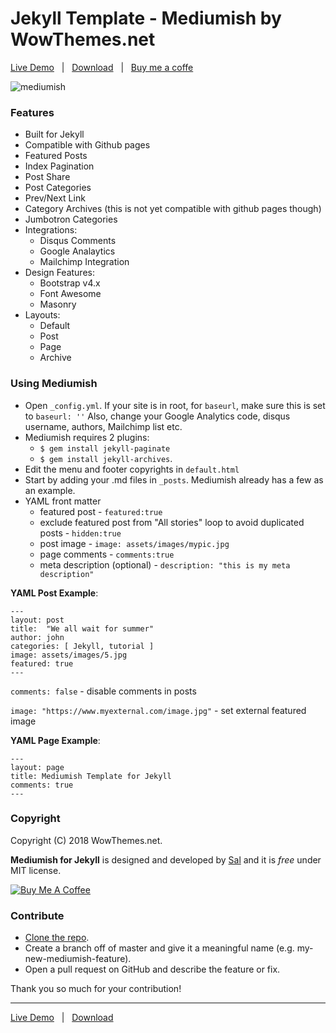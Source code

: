 # Jekyll Template - Mediumish by WowThemes.net

[Live Demo](https://wowthemesnet.github.io/mediumish-theme-jekyll/) &nbsp; | &nbsp; [Download](https://github.com/wowthemesnet/mediumish-theme-jekyll/archive/master.zip) &nbsp; | &nbsp; [Buy me a coffe](https://www.buymeacoffee.com/sal)

![mediumish](assets/images/mediumish-jekyll-template.png)

### Features

- Built for Jekyll
- Compatible with Github pages
- Featured Posts
- Index Pagination
- Post Share
- Post Categories
- Prev/Next Link
- Category Archives (this is not yet compatible with github pages though)
- Jumbotron Categories
- Integrations:
    - Disqus Comments
    - Google Analaytics
    - Mailchimp Integration
- Design Features:
    - Bootstrap v4.x
    - Font Awesome
    - Masonry
- Layouts:
    - Default
    - Post
    - Page
    - Archive

### Using Mediumish

- Open `_config.yml`. If your site is in root, for `baseurl`, make sure this is set to `baseurl: ''`
Also, change your Google Analytics code, disqus username, authors, Mailchimp list etc.
- Mediumish requires 2 plugins:
    - `$ gem install jekyll-paginate`
    - `$ gem install jekyll-archives`.
- Edit the menu and footer copyrights in `default.html`
- Start by adding your .md files in `_posts`. Mediumish already has a few as an example.
- YAML front matter
    - featured post - `featured:true`
    - exclude featured post from "All stories" loop to avoid duplicated posts - `hidden:true`
    - post image - `image: assets/images/mypic.jpg`
    - page comments - `comments:true`
    - meta description (optional) - `description: "this is my meta description"`

**YAML Post Example**:

```
---
layout: post
title:  "We all wait for summer"
author: john
categories: [ Jekyll, tutorial ]
image: assets/images/5.jpg
featured: true
---
```

`comments: false` - disable comments in posts

`image: "https://www.myexternal.com/image.jpg"`  - set external featured image

**YAML Page Example**:

```
---
layout: page
title: Mediumish Template for Jekyll
comments: true
---
```

### Copyright

Copyright (C) 2018 WowThemes.net.

**Mediumish for Jekyll** is designed and developed by [Sal](https://www.wowthemes.net) and it is *free* under MIT license.

<a href="https://www.buymeacoffee.com/sal" target="_blank"><img src="https://www.buymeacoffee.com/assets/img/custom_images/orange_img.png" alt="Buy Me A Coffee" style="height: auto !important;width: auto !important;" ></a>

### Contribute

- [Clone the repo](https://github.com/wowthemesnet/mediumish-theme-jekyll).
- Create a branch off of master and give it a meaningful name (e.g. my-new-mediumish-feature).
- Open a pull request on GitHub and describe the feature or fix.

Thank you so much for your contribution!

-----------------

[Live Demo](https://wowthemesnet.github.io/mediumish-theme-jekyll/) &nbsp; | &nbsp; [Download](https://github.com/wowthemesnet/mediumish-theme-jekyll/archive/master.zip)
